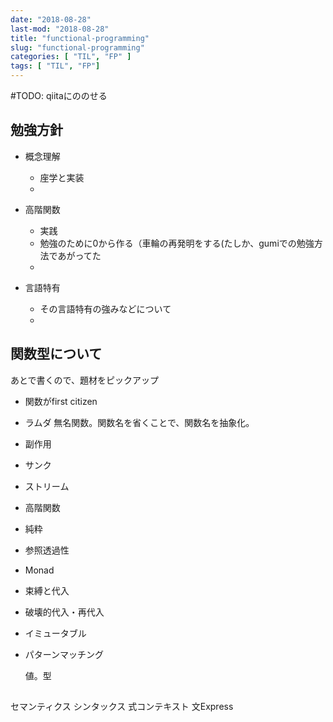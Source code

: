 ```yaml
---
date: "2018-08-28"
last-mod: "2018-08-28"
title: "functional-programming"
slug: "functional-programming"
categories: [ "TIL", "FP" ]
tags: [ "TIL", "FP"]
---
```


#TODO: qiitaにののせる
## 勉強方針

- 概念理解
  - 座学と実装
  - 

- 高階関数
  - 実践
  - 勉強のために0から作る（車輪の再発明をする(たしか、gumiでの勉強方法であがってた
  - 

- 言語特有
  - その言語特有の強みなどについて
  - 

## 関数型について

あとで書くので、題材をピックアップ

- 関数がfirst citizen
- ラムダ
  無名関数。関数名を省くことで、関数名を抽象化。
- 副作用
- サンク
- ストリーム
- 高階関数
- 純粋
- 参照透過性
- Monad
- 束縛と代入
- 破壊的代入・再代入
- イミュータブル
- パターンマッチング

  値。型

## 

セマンティクス
シンタックス
式コンテキスト
文Express
